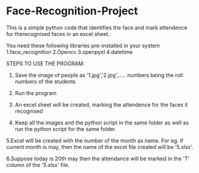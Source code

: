 # Face-Recognition-Project

This is a simple python code that identifies the face and mark attendence for therecognised faces in an excel sheet.

You need these following libraries pre-installed in your system
1.face_recognition
2.Opencv
3.openpyxl
4.datetime

STEPS TO USE THE PROGRAM:
 
1. Save the image of people as '1.jpg','2.jpg',..... numbers being the roll numbers of the students

2. Run the program

3. An excel sheet will be created, marking the attendence for the faces it recognised

4. Keep all the images and the python script in the same folder as well as run the python script for the same folder.

5.Excel will be created with the number of the month as name. For eg. if current month is may, then the name of the excel file created will be '5.xlsx'.

6.Suppose today is 20th may then the attendance will be marked in the 'T' column of the '5.xlsx' file.

